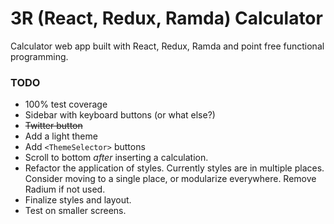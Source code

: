 3R (React, Redux, Ramda) Calculator
=======================

Calculator web app built with React, Redux, Ramda and point free functional programming.

### TODO
* 100% test coverage
* Sidebar with keyboard buttons (or what else?)
* ~~Twitter button~~
* Add a light theme
* Add `<ThemeSelector>` buttons
* Scroll to bottom *after* inserting a calculation.
* Refactor the application of styles. Currently styles are in multiple places. Consider moving to a single place, or modularize everywhere. Remove Radium if not used.
* Finalize styles and layout.
* Test on smaller screens.
